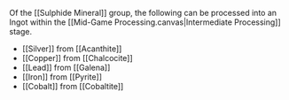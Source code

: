 Of the [[Sulphide Mineral]] group, the following can be processed into an Ingot within the [[Mid-Game Processing.canvas|Intermediate Processing]] stage.

- [[Silver]] from [[Acanthite]]
- [[Copper]] from [[Chalcocite]]
- [[Lead]] from [[Galena]]
- [[Iron]] from [[Pyrite]]
- [[Cobalt]] from [[Cobaltite]]